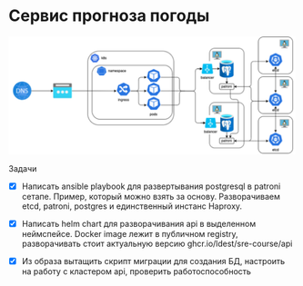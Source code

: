 # Сервис прогноза погоды 

![img.png](docs/img.png)

Задачи

- [X] Написать ansible playbook для развертывания postgresql в patroni сетапе. Пример, который можно взять за основу.
    Разворачиваем etcd, patroni, postgres и единственный инстанс Haproxy.
- [X] Написать helm chart для разворачивания api в выделенном неймспейсе. Docker image лежит в публичном registry, разворачивать стоит актуальную версию ghcr.io/ldest/sre-course/api

- [X] Из образа вытащить скрипт миграции для создания БД, настроить на работу с кластером api, проверить работоспособность
